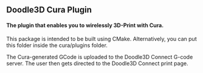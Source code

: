 ## Doodle3D Cura Plugin
#### The plugin that enables you to wirelessly 3D-Print with Cura.


This package is intended to be built using CMake. Alternatively, you can put this folder inside the cura/plugins folder.

The Cura-generated GCode is uploaded to the Doodle3D Connect G-code server. The user then gets directed to the Doodle3D Connect print page.
